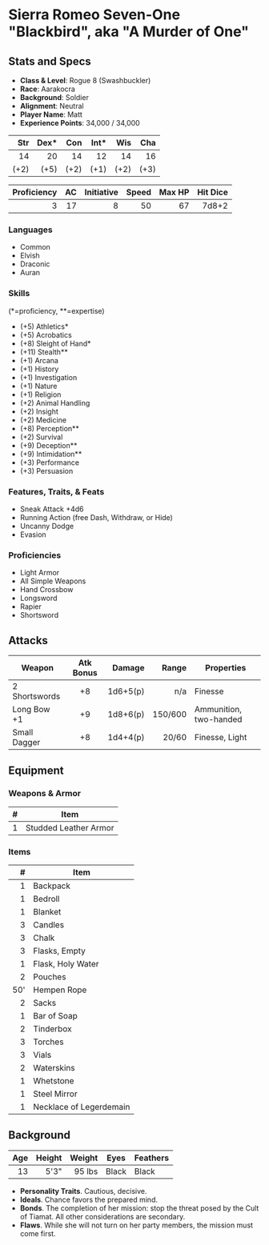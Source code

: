 # Sierra Romeo Seven-One "Blackbird", aka "A Murder of One"

## Stats and Specs

* **Class & Level**: Rogue 8 (Swashbuckler)
* **Race**: Aarakocra
* **Background**: Soldier
* **Alignment**: Neutral
* **Player Name**: Matt
* **Experience Points**: 34,000 / 34,000

Str  | Dex* | Con  | Int* | Wis  | Cha
--:  | --:  | --:  | --:  | --:  | --:
 14  |  20  |  14  |  12  |  14  |  16
(+2) | (+5) | (+2) | (+1) | (+2) | (+3)

Proficiency | AC  | Initiative | Speed | Max HP | Hit Dice
----------: | --: | ---------: | ----: | -----: | -------:
          3 |  17 |          8 |    50 |     67 |    7d8+2

### Languages

* Common
* Elvish
* Draconic
* Auran

### Skills

(\*=proficiency, \*\*=expertise)

* (+5) Athletics*
* (+5) Acrobatics
* (+8) Sleight of Hand*
* (+11) Stealth**
* (+1) Arcana
* (+1) History
* (+1) Investigation
* (+1) Nature
* (+1) Religion
* (+2) Animal Handling
* (+2) Insight
* (+2) Medicine
* (+8) Perception**
* (+2) Survival
* (+9) Deception**
* (+9) Intimidation**
* (+3) Performance
* (+3) Persuasion

### Features, Traits, & Feats

* Sneak Attack +4d6
* Running Action (free Dash, Withdraw, or Hide)
* Uncanny Dodge
* Evasion

### Proficiencies

* Light Armor
* All Simple Weapons
* Hand Crossbow
* Longsword
* Rapier
* Shortsword

## Attacks
Weapon         | Atk Bonus | Damage   | Range   | Properties
------         | :-------: | -------: | ------: | ----------
2 Shortswords  |    +8     | 1d6+5(p) |     n/a | Finesse
Long Bow +1    |    +9     | 1d8+6(p) | 150/600 | Ammunition, two-handed
Small Dagger   |    +8     | 1d4+4(p) |   20/60 | Finesse, Light

## Equipment

### Weapons & Armor

\#  | Item
--: | ---------
 1  | Studded Leather Armor

### Items

\#  | Item
--: | ---------
  1 | Backpack
  1 | Bedroll
  1 | Blanket
  3 | Candles
  3 | Chalk
  3 | Flasks, Empty
  1 | Flask, Holy Water
  2 | Pouches
50' | Hempen Rope
  2 | Sacks
  1 | Bar of Soap
  2 | Tinderbox
  3 | Torches
  3 | Vials
  2 | Waterskins
  1 | Whetstone
  1 | Steel Mirror
  1 | Necklace of Legerdemain

## Background

Age | Height | Weight   | Eyes  | Feathers
--: | -----: | ------:  | ----  | ---------
13  | 5'3"   | 95 lbs   | Black | Black

* **Personality Traits**. Cautious, decisive.
* **Ideals**. Chance favors the prepared mind.
* **Bonds**. The completion of her mission: stop the threat posed by the Cult of Tiamat.  All other considerations are secondary.
* **Flaws**. While she will not turn on her party members, the mission must come first.


